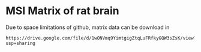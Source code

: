 # MSI Matrix of rat brain

Due to space limitations of github, matrix data can be download in 

    https://drive.google.com/file/d/1wONVmq9YimtgigZtqLuFRfkyGQW3sZsK/view?usp=sharing
